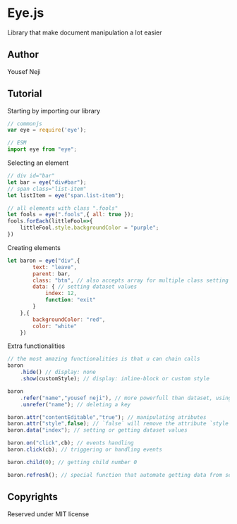 # Eye.js
Library that make document manipulation a lot easier

## Author 
Yousef Neji

## Tutorial
Starting by importing our library

```JavaScript
// commonjs
var eye = require('eye');

// ESM
import eye from "eye";
```

Selecting an element
```JavaScript
// div id="bar"
let bar = eye("div#bar");
// span class="list-item"
let listItem = eye("span.list-item");

// all elements with class ".fools"
let fools = eye(".fools",{ all: true });
fools.forEach(littleFool=>{
    littleFool.style.backgroundColor = "purple";
})
```

Creating elements
```JavaScript
let baron = eye("div",{ 
        text: "leave",
        parent: bar,
        class: "btn", // also accepts array for multiple class setting at once
        data: { // setting dataset values
            index: 12,
            function: "exit"
        }
    },{ 
        backgroundColor: "red", 
        color: "white"
    })
```

Extra functionalities
```JavaScript
// the most amazing functionalities is that u can chain calls
baron
    .hide() // display: none
    .show(customStyle); // display: inline-block or custom style

baron
    .refer("name","yousef neji"), // more powerfull than dataset, using WeakMaps!
    .unrefer("name"); // deleting a key

baron.attr("contentEditable","true"); // manipulating atributes
baron.attr("style",false); // `false` will remove the attribute `style`
baron.data("index"); // setting or getting dataset values

baron.on("click",cb); // events handling
baron.click(cb); // triggering or handling events

baron.child(0); // getting child number 0

baron.refresh(); // special function that automate getting data from server and displaying it
```


## Copyrights
Reserved under MIT license
